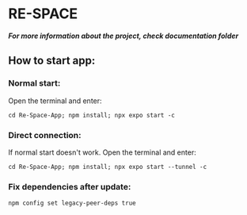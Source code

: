 # RE-SPACE

***For more information about the project, check documentation folder***

## How to start app:

### Normal start:

Open the terminal and enter: 
```
cd Re-Space-App; npm install; npx expo start -c
```

### Direct connection:
If normal start doesn't work.
Open the terminal and enter: 
```
cd Re-Space-App; npm install; npx expo start --tunnel -c
```

### Fix dependencies after update:
```
npm config set legacy-peer-deps true
```
